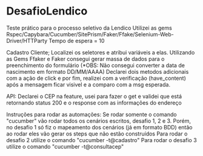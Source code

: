# DesafioLendico
Teste prático para o processo seletivo da Lendico 
Utilizei as gems Rspec/Capybara/Cucumber/SitePrism/Faker/Ffake/Selenium-Web-Driver/HTTParty
Tempo de espera = 10

Cadastro Cliente;
Localizei os seletores e atribui variáveis a elas.
Utilizando as Gems Ffaker e Faker consegui gerar massa de dados para o preenchimento do formulário (*OBS: Não consegui converter a data de nascimento em formato DD/MM/AAAA)
Declarei dois metodos adicionais com a ação de click e por fim, realizei com a verificação (have_content) após a mensagem ficar visivel e a comparo com a msg esperada.

API:
Declarei o CEP na feature, usei para fazer o get e validei que está retornando status 200 e o response com as informações do endereço

Instruções para rodar as automações:
Se rodar somente o comando "cucumber" vão rodar todos os cenários escritos, desafio 1, 2 e 3. 
Porém, no desafio 1 só fiz o mapeamento dos cenários (já em formato BDD) então ao rodar eles vão gerar os steps que não estão construídos 
Para rodar o desafio 2 utilize o comando "cucumber -t@cadastro"
Para rodar o desafio 3 utilize o comando "cucumber -t@consultacep"
